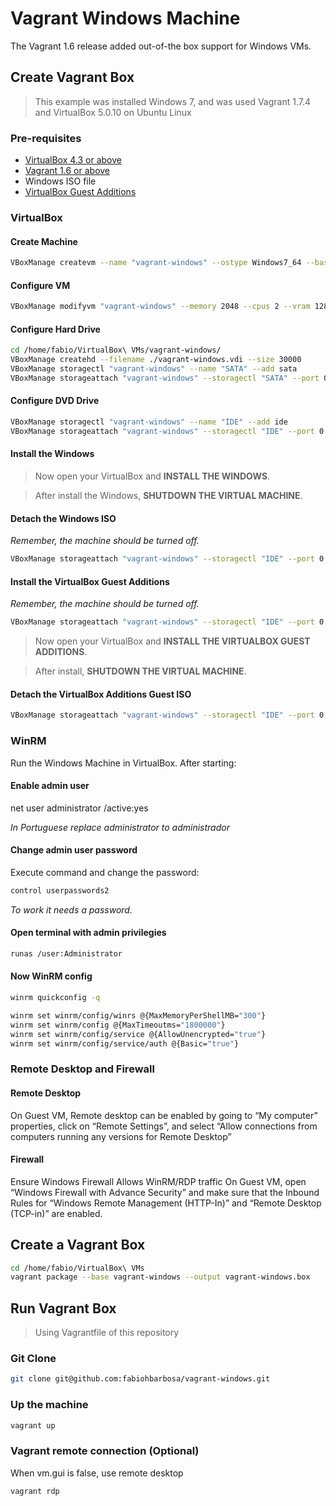 # Vagrant Windows Machine

The Vagrant 1.6 release added out-of-the box support for Windows VMs.

## Create Vagrant Box

> This example was installed Windows 7, and was used Vagrant 1.7.4 and VirtualBox 5.0.10 on Ubuntu Linux

### Pre-requisites
* [VirtualBox 4.3 or above](http://download.virtualbox.org/virtualbox/)
* [Vagrant 1.6 or above](https://www.vagrantup.com/downloads)
* Windows ISO file
* [VirtualBox Guest Additions](http://download.virtualbox.org/virtualbox/)

### VirtualBox

#### Create Machine

```sh
VBoxManage createvm --name "vagrant-windows" --ostype Windows7_64 --basefolder /home/fabio/VirtualBox\ VMs --register
```

#### Configure VM
```sh
VBoxManage modifyvm "vagrant-windows" --memory 2048 --cpus 2 --vram 128 --acpi on --boot1 dvd --nic1 nat
```

#### Configure Hard Drive
```sh
cd /home/fabio/VirtualBox\ VMs/vagrant-windows/
VBoxManage createhd --filename ./vagrant-windows.vdi --size 30000
VBoxManage storagectl "vagrant-windows" --name "SATA" --add sata
VBoxManage storageattach "vagrant-windows" --storagectl "SATA" --port 0 --device 0 --type hdd --medium ./vagrant-windows.vdi
```

#### Configure DVD Drive
```sh
VBoxManage storagectl "vagrant-windows" --name "IDE" --add ide
VBoxManage storageattach "vagrant-windows" --storagectl "IDE" --port 0 --device 0 --type dvddrive --medium /home/fabio/Downloads/Windows/W7SP1_PROFESSIONAL_64.iso
```

#### Install the Windows

> Now open your VirtualBox and **INSTALL THE WINDOWS**.

> After install the Windows, **SHUTDOWN THE VIRTUAL MACHINE**.

#### Detach the Windows ISO
*Remember, the machine should be turned off.*

```sh
VBoxManage storageattach "vagrant-windows" --storagectl "IDE" --port 0 --device 0 --type dvddrive --medium none
```

#### Install the VirtualBox Guest Additions
*Remember, the machine should be turned off.*

```sh
VBoxManage storageattach "vagrant-windows" --storagectl "IDE" --port 0 --device 0 --type dvddrive --medium "/home/fabio/Downloads/Windows/VBoxGuestAdditions_4.3.26.iso"
```

> Now open your VirtualBox and **INSTALL THE VIRTUALBOX GUEST ADDITIONS**.

> After install, **SHUTDOWN THE VIRTUAL MACHINE**.

#### Detach the VirtualBox Additions Guest ISO
```sh
VBoxManage storageattach "vagrant-windows" --storagectl "IDE" --port 0 --device 0 --type dvddrive --medium none
```

### WinRM

Run the Windows Machine in VirtualBox.
After starting:

#### Enable admin user
net user administrator /active:yes

*In Portuguese replace administrator to administrador*

#### Change admin user password
Execute command and change the password:
```sh
control userpasswords2
```

*To work it needs a password.*

#### Open terminal with admin privilegies
```sh
runas /user:Administrator
```

#### Now WinRM config
```sh
winrm quickconfig -q

winrm set winrm/config/winrs @{MaxMemoryPerShellMB="300"}
winrm set winrm/config @{MaxTimeoutms="1800000"}
winrm set winrm/config/service @{AllowUnencrypted="true"}
winrm set winrm/config/service/auth @{Basic="true"}
```
### Remote Desktop and Firewall

#### Remote Desktop
On Guest VM, Remote desktop can be enabled by going to “My computer” properties, click on “Remote Settings”, and select “Allow connections from computers running any versions for Remote Desktop”

#### Firewall
Ensure Windows Firewall Allows WinRM/RDP traffic
On Guest VM, open “Windows Firewall with Advance Security” and make sure that the Inbound Rules for “Windows Remote Management (HTTP-In)” and “Remote Desktop (TCP-in)” are enabled.

## Create a Vagrant Box
```sh
cd /home/fabio/VirtualBox\ VMs
vagrant package --base vagrant-windows --output vagrant-windows.box
```

## Run Vagrant Box

> Using Vagrantfile of this repository

### Git Clone
```sh
git clone git@github.com:fabiohbarbosa/vagrant-windows.git
```

### Up the machine
```sh
vagrant up
```

### Vagrant remote connection (Optional)

When vm.gui is false, use remote desktop

```sh
vagrant rdp
```
